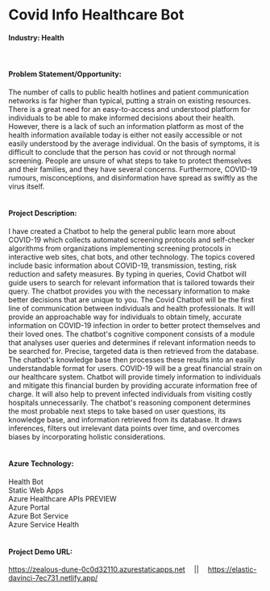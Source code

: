 # Covid Info Healthcare Bot
#### Industry: Health
<br />

#### Problem Statement/Opportunity:
The number of calls to public health hotlines and patient communication networks is far higher than typical, putting a strain on existing resources. There is a great need for an easy-to-access and understood platform for individuals to be able to make informed decisions about their health. However, there is a lack of such an information platform as most of the health information available today is either not easily accessible or not easily understood by the average individual. On the basis of symptoms, it is difficult to conclude that the person has covid or not through normal screening. People are unsure of what steps to take to protect themselves and their families, and they have several concerns. Furthermore, COVID-19 rumours, misconceptions, and disinformation have spread as swiftly as the virus itself.
<br />
<br />
#### Project Description:
I have created a Chatbot to help the general public learn more about COVID-19 which collects automated screening protocols and self-checker algorithms from organizations implementing screening protocols in interactive web sites, chat bots, and other technology. The topics covered include basic information about COVID-19, transmission, testing, risk reduction and safety measures. By typing in queries, Covid Chatbot will guide users to search for relevant information that is tailored towards their query. The chatbot provides you with the necessary information to make better decisions that are unique to you. The Covid Chatbot will be the first line of communication between individuals and health professionals. It will provide an approachable way for individuals to obtain timely, accurate information on COVID-19 infection in order to better protect themselves and their loved ones. The chatbot's cognitive component consists of a module that analyses user queries and determines if relevant information needs to be searched for. Precise, targeted data is then retrieved from the database. The chatbot's knowledge base then processes these results into an easily understandable format for users. COVID-19 will be a great financial strain on our healthcare system. Chatbot will provide timely information to individuals and mitigate this financial burden by providing accurate information free of charge. It will also help to prevent infected individuals from visiting costly hospitals unnecessarily. The chatbot's reasoning component determines the most probable next steps to take based on user questions, its knowledge base, and information retrieved from its database. It draws inferences, filters out irrelevant data points over time, and overcomes biases by incorporating holistic considerations.
<br />
<br />
#### Azure Technology:
Health Bot  
Static Web Apps  
Azure Healthcare APIs PREVIEW  
Azure Portal  
Azure Bot Service  
Azure Service Health  
<br />
#### Project Demo URL: 
https://zealous-dune-0c0d32110.azurestaticapps.net &emsp;||&emsp; https://elastic-davinci-7ec731.netlify.app/

